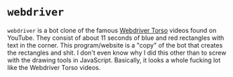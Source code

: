 # `webdriver`
`webdriver` is a bot clone of the famous [Webdriver Torso](https://www.youtube.com/channel/UCsLiV4WJfkTEHH0b9PmRklw) videos found on YouTube. They consist of about 11 seconds of blue and red rectangles with text in the corner. This program/website is a "copy" of the bot that creates the rectangles and shit. I don't even know why I did this other than to screw with the drawing tools in JavaScript. Basically, it looks a whole fucking lot like the Webdriver Torso videos.